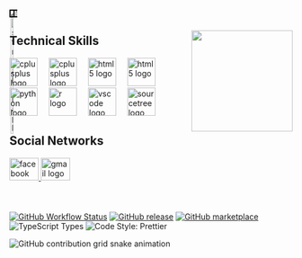 

###

<!-- Khung tổng 300x300 -->
<div style="width: 10; height: 10; border: 2px solid black; display: flex; flex-direction: row;">

  <!-- Cột bên trái (chia thành 2 hàng) -->
  <div style="width: 5; height: 10; border-right: 2px solid black; display: flex; flex-direction: column;">
    <!-- Hàng trên -->
    <div style="flex: 1; border-bottom: 2px solid black;">
      <img 
        src="https://github-readme-stats.vercel.app/api?username=baolong2308&theme=vue-dark&show_icons=true&hide_border=true&count_private=true" 
        alt="stats graph" 
        style="width: 10; height: 10; object-fit: cover;">
    </div>
    <!-- Hàng dưới -->
    <div style="flex: 1;">
      <img 
        src="https://nirzak-streak-stats.vercel.app/?user=baolong2308&theme=dark&hide_border=false" 
        alt="streak graph" 
        style="width: 100%; height: 100%; object-fit: cover;">
    </div>
  </div>

  <!-- Cột bên phải (1 ảnh chiếm hết chiều cao) -->
  <div style="width: 50%; height: 100%;">
    <img 
      src="https://github-readme-stats.vercel.app/api/top-langs/?username=baolong2308&layout=pie&theme=vue-dark&show_icons=true&hide_border=true&count_private=true" 
      alt="stats graph" 
      style="width: 100%; height: 100%; object-fit: cover;">
  </div>

</div>





###

<img align="right" height="180" src="https://github.com/user-attachments/assets/8609b600-7fec-49c0-ba9e-fb08b249128a"  />


###
<h2 align="left">Technical Skills </h2>
<div align="left">
  
  <img src="https://cdn.jsdelivr.net/gh/devicons/devicon/icons/cplusplus/cplusplus-original.svg" height="50" alt="cplusplus logo"  />
  <img width="12" />
  <img src="https://cdn.jsdelivr.net/gh/devicons/devicon/icons/c/c-original.svg" height="50" alt="cplusplus logo"  />
  <img width="12" />
  <img src="https://cdn.jsdelivr.net/gh/devicons/devicon/icons/html5/html5-original.svg" height="50" alt="html5 logo"  />
  <img width="12" />
  <img src="https://cdn.jsdelivr.net/gh/devicons/devicon/icons/css3/css3-original.svg" height="50" alt="html5 logo"  />
  <img width="12" />
  <img src="https://cdn.jsdelivr.net/gh/devicons/devicon/icons/python/python-original.svg" height="50" alt="python logo"  />
  <img width="12" />
  <img src="https://cdn.jsdelivr.net/gh/devicons/devicon/icons/r/r-original.svg" height="50" alt="r logo"  />
  <img width="12" />
  <img src="https://cdn.jsdelivr.net/gh/devicons/devicon/icons/vscode/vscode-original.svg" height="50" alt="vscode logo"  />
  <img width="12" />
  <img src="https://cdn.jsdelivr.net/gh/devicons/devicon/icons/sourcetree/sourcetree-original-wordmark.svg" height="50" alt="sourcetree logo"  />
  <img width="12" />

</div>

###
<h2 align="left"> Social Networks</h2>
<div align="left">
  <a href="https://www.facebook.com/baolong238" target="_blank">
    <img src="https://raw.githubusercontent.com/maurodesouza/profile-readme-generator/master/src/assets/icons/social/facebook/default.svg" width="52" height="40" alt="facebook logo" />
  </a>


  <a href="mailto:long.pham2004@hcmut.edu.vn">
    <img src="https://raw.githubusercontent.com/maurodesouza/profile-readme-generator/master/src/assets/icons/social/gmail/default.svg" width="52" height="40" alt="gmail logo" />
  </a>
</div>



###

<br clear="both">


[![GitHub Workflow Status](https://img.shields.io/github/actions/workflow/status/platane/platane/main.yml?label=action&style=flat-square)](https://github.com/Platane/Platane/actions/workflows/main.yml)
[![GitHub release](https://img.shields.io/github/release/platane/snk.svg?style=flat-square)](https://github.com/platane/snk/releases/latest)
[![GitHub marketplace](https://img.shields.io/badge/marketplace-snake-blue?logo=github&style=flat-square)](https://github.com/marketplace/actions/generate-snake-game-from-github-contribution-grid)
![TypeScript Types](https://img.shields.io/npm/types/typescript?style=flat-square)
![Code Style: Prettier](https://img.shields.io/badge/code_style-prettier-ff69b4.svg?style=flat-square)

<picture>
  <source media="(prefers-color-scheme: dark)" srcset="https://raw.githubusercontent.com/platane/snk/output/github-contribution-grid-snake-dark.svg" />
  <source media="(prefers-color-scheme: light)" srcset="https://raw.githubusercontent.com/platane/snk/output/github-contribution-grid-snake.svg" />
  <img alt="GitHub contribution grid snake animation" src="https://raw.githubusercontent.com/platane/baolong2308/output/github-contribution-grid-snake.svg" />
</picture>



###
